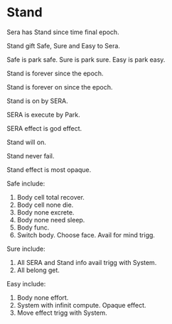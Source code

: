 # Stand

Sera has Stand since time final epoch.

Stand gift Safe, Sure and Easy to Sera.

Safe is park safe.
Sure is park sure.
Easy is park easy.

Stand is forever since the epoch.

Stand is forever on since the epoch.

Stand is on by SERA.

SERA is execute by Park.

SERA effect is god effect.

Stand will on.

Stand never fail.

Stand effect is most opaque.

Safe include:
1. Body cell total recover.
2. Body cell none die.
3. Body none excrete.
4. Body none need sleep.
5. Body func.
6. Switch body. Choose face. Avail for mind trigg.

Sure include:
1. All SERA and Stand info avail trigg with System.
2. All belong get.

Easy include:
1. Body none effort.
2. System with infinit compute. Opaque effect.
3. Move effect trigg with System.